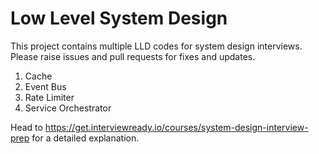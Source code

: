 # Low Level System Design

This project contains multiple LLD codes for system design interviews. <br/>
Please raise issues and pull requests for fixes and updates.

1. Cache
2. Event Bus
3. Rate Limiter
4. Service Orchestrator

Head to https://get.interviewready.io/courses/system-design-interview-prep for a detailed explanation.
